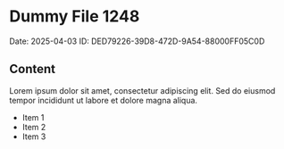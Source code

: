 # Dummy File 1248

Date: 2025-04-03
ID: DED79226-39D8-472D-9A54-88000FF05C0D

## Content

Lorem ipsum dolor sit amet, consectetur adipiscing elit.
Sed do eiusmod tempor incididunt ut labore et dolore magna aliqua.

* Item 1
* Item 2
* Item 3

